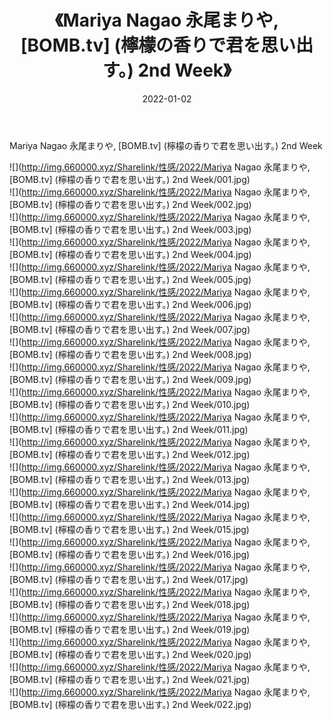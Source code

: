 ﻿---
layout: post
title:  《Mariya Nagao 永尾まりや, [BOMB.tv] (檸檬の香りで君を思い出す。) 2nd Week》
date:   2022-01-02
img: http://img.660000.xyz/Sharelink/性感/2022/Mariya Nagao 永尾まりや, [BOMB.tv] (檸檬の香りで君を思い出す。) 2nd Week/000.jpg
categories: [美女, 清纯, 唯美]
---

Mariya Nagao 永尾まりや, [BOMB.tv] (檸檬の香りで君を思い出す。) 2nd Week

  ![](http://img.660000.xyz/Sharelink/性感/2022/Mariya Nagao 永尾まりや, [BOMB.tv] (檸檬の香りで君を思い出す。) 2nd Week/001.jpg) <br> ![](http://img.660000.xyz/Sharelink/性感/2022/Mariya Nagao 永尾まりや, [BOMB.tv] (檸檬の香りで君を思い出す。) 2nd Week/002.jpg) <br> ![](http://img.660000.xyz/Sharelink/性感/2022/Mariya Nagao 永尾まりや, [BOMB.tv] (檸檬の香りで君を思い出す。) 2nd Week/003.jpg) <br> ![](http://img.660000.xyz/Sharelink/性感/2022/Mariya Nagao 永尾まりや, [BOMB.tv] (檸檬の香りで君を思い出す。) 2nd Week/004.jpg) <br> ![](http://img.660000.xyz/Sharelink/性感/2022/Mariya Nagao 永尾まりや, [BOMB.tv] (檸檬の香りで君を思い出す。) 2nd Week/005.jpg) <br> ![](http://img.660000.xyz/Sharelink/性感/2022/Mariya Nagao 永尾まりや, [BOMB.tv] (檸檬の香りで君を思い出す。) 2nd Week/006.jpg) <br> ![](http://img.660000.xyz/Sharelink/性感/2022/Mariya Nagao 永尾まりや, [BOMB.tv] (檸檬の香りで君を思い出す。) 2nd Week/007.jpg) <br> ![](http://img.660000.xyz/Sharelink/性感/2022/Mariya Nagao 永尾まりや, [BOMB.tv] (檸檬の香りで君を思い出す。) 2nd Week/008.jpg) <br> ![](http://img.660000.xyz/Sharelink/性感/2022/Mariya Nagao 永尾まりや, [BOMB.tv] (檸檬の香りで君を思い出す。) 2nd Week/009.jpg) <br> ![](http://img.660000.xyz/Sharelink/性感/2022/Mariya Nagao 永尾まりや, [BOMB.tv] (檸檬の香りで君を思い出す。) 2nd Week/010.jpg) <br> ![](http://img.660000.xyz/Sharelink/性感/2022/Mariya Nagao 永尾まりや, [BOMB.tv] (檸檬の香りで君を思い出す。) 2nd Week/011.jpg) <br> ![](http://img.660000.xyz/Sharelink/性感/2022/Mariya Nagao 永尾まりや, [BOMB.tv] (檸檬の香りで君を思い出す。) 2nd Week/012.jpg) <br> ![](http://img.660000.xyz/Sharelink/性感/2022/Mariya Nagao 永尾まりや, [BOMB.tv] (檸檬の香りで君を思い出す。) 2nd Week/013.jpg) <br> ![](http://img.660000.xyz/Sharelink/性感/2022/Mariya Nagao 永尾まりや, [BOMB.tv] (檸檬の香りで君を思い出す。) 2nd Week/014.jpg) <br> ![](http://img.660000.xyz/Sharelink/性感/2022/Mariya Nagao 永尾まりや, [BOMB.tv] (檸檬の香りで君を思い出す。) 2nd Week/015.jpg) <br> ![](http://img.660000.xyz/Sharelink/性感/2022/Mariya Nagao 永尾まりや, [BOMB.tv] (檸檬の香りで君を思い出す。) 2nd Week/016.jpg) <br> ![](http://img.660000.xyz/Sharelink/性感/2022/Mariya Nagao 永尾まりや, [BOMB.tv] (檸檬の香りで君を思い出す。) 2nd Week/017.jpg) <br> ![](http://img.660000.xyz/Sharelink/性感/2022/Mariya Nagao 永尾まりや, [BOMB.tv] (檸檬の香りで君を思い出す。) 2nd Week/018.jpg) <br> ![](http://img.660000.xyz/Sharelink/性感/2022/Mariya Nagao 永尾まりや, [BOMB.tv] (檸檬の香りで君を思い出す。) 2nd Week/019.jpg) <br> ![](http://img.660000.xyz/Sharelink/性感/2022/Mariya Nagao 永尾まりや, [BOMB.tv] (檸檬の香りで君を思い出す。) 2nd Week/020.jpg) <br> ![](http://img.660000.xyz/Sharelink/性感/2022/Mariya Nagao 永尾まりや, [BOMB.tv] (檸檬の香りで君を思い出す。) 2nd Week/021.jpg) <br> ![](http://img.660000.xyz/Sharelink/性感/2022/Mariya Nagao 永尾まりや, [BOMB.tv] (檸檬の香りで君を思い出す。) 2nd Week/022.jpg) <br>